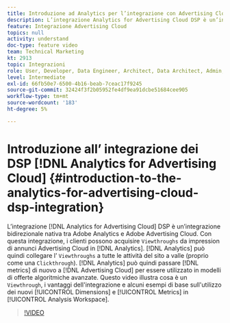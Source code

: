 ```yaml
---
title: Introduzione ad Analytics per l’integrazione con Advertising Cloud DSP
description: L’integrazione Analytics for Advertising Cloud DSP è un’integrazione nativa bidirezionale tra Adobe Analytics e Adobe Advertising Cloud. Con questa integrazione, i clienti possono acquisire le visualizzazioni da Advertising Cloud e le impression pubblicitarie in Analytics. Analytics può quindi collegare le visualizzazioni a tutte le attività del sito a valle (proprio come un click-through). Analytics può quindi restituire le metriche ad Advertising Cloud da utilizzare nei modelli di offerte algoritmiche avanzate. Questo video illustra cosa è Viewthrough, i vantaggi dell’integrazione e alcuni esempi di base sull’utilizzo dei nuovi Dimension/metriche in Analysis Workspace.
feature: Integrazione Advertising Cloud
topics: null
activity: understand
doc-type: feature video
team: Technical Marketing
kt: 2913
topic: Integrazioni
role: User, Developer, Data Engineer, Architect, Data Architect, Admin, Leader
level: Intermediate
exl-id: 66fb50e7-6500-4b16-beab-7ceac17f9245
source-git-commit: 32424f3f2b05952fe4df9ea91dcbe51684cee905
workflow-type: tm+mt
source-wordcount: '183'
ht-degree: 5%

---
```


# Introduzione all’ integrazione dei DSP [!DNL Analytics for Advertising Cloud] {#introduction-to-the-analytics-for-advertising-cloud-dsp-integration}

L’integrazione [!DNL Analytics for Advertising Cloud] DSP è un’integrazione bidirezionale nativa tra Adobe Analytics e Adobe Advertising Cloud. Con questa integrazione, i clienti possono acquisire `Viewthroughs` da impression di annunci Advertising Cloud in [!DNL Analytics]. [!DNL Analytics] può quindi collegare l’ `Viewthroughs` a tutte le attività del sito a valle (proprio come una  `Clickthrough`). [!DNL Analytics] può quindi passare  [!DNL metrics] di nuovo a  [!DNL Advertising Cloud] per essere utilizzato in modelli di offerte algoritmiche avanzate. Questo video illustra cosa è un `Viewthrough`, i vantaggi dell&#39;integrazione e alcuni esempi di base sull&#39;utilizzo dei nuovi [!UICONTROL Dimensions] e [!UICONTROL Metrics] in [!UICONTROL Analysis Workspace].

>[!VIDEO](https://video.tv.adobe.com/v/27237/?quality=9)
